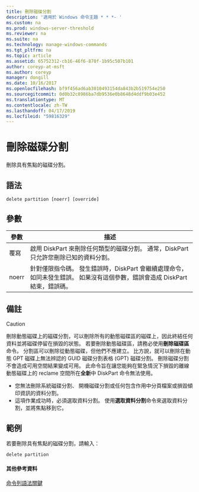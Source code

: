 ```yaml
---
title: 刪除磁碟分割
description: '適用於 Windows 命令主題 * * *- '
ms.custom: na
ms.prod: windows-server-threshold
ms.reviewer: na
ms.suite: na
ms.technology: manage-windows-commands
ms.tgt_pltfrm: na
ms.topic: article
ms.assetid: 65752312-cb16-46f6-870f-1b95c507b101
author: coreyp-at-msft
ms.author: coreyp
manager: dongill
ms.date: 10/16/2017
ms.openlocfilehash: bf9f456ad6ab3010493154da843b2b519754e250
ms.sourcegitcommit: 0d0b32c8986ba7db9536e0b8648d4ddf9b03e452
ms.translationtype: MT
ms.contentlocale: zh-TW
ms.lasthandoff: 04/17/2019
ms.locfileid: "59816329"
---
```

# <a name="delete-partition"></a>刪除磁碟分割



刪除具有焦點的磁碟分割。

## <a name="syntax"></a>語法

```
delete partition [noerr] [override]
```

## <a name="parameters"></a>參數

|參數|描述|
|---------|-----------|
|覆寫|啟用 DiskPart 來刪除任何類型的磁碟分割。 通常，DiskPart 只允許您刪除已知的資料分割。|
|noerr|針對僅限指令碼。 發生錯誤時，DiskPart 會繼續處理命令，如同未發生錯誤。 如果沒有這個參數，錯誤會造成 DiskPart 結束，錯誤碼。|

## <a name="remarks"></a>備註

> [!CAUTION]
> 刪除動態磁碟上的磁碟分割，可以刪除所有的動態磁碟區的磁碟上，因此終結任何資料並將磁碟停留在損毀的狀態。 若要刪除動態磁碟區，請務必使用**刪除磁碟區**命令。 分割區可以刪除從動態磁碟，但他們不應建立。 比方說，就可以刪除在動態 GPT 磁碟上無法辨認的 GUID 磁碟分割表格 (GPT) 磁碟分割。 刪除磁碟分割不會造成可用空間結果變成可用。 此命令旨在讓您能夠在緊急情況下損毀的離線動態磁碟上的 reclame 空間所在**全新**中 DiskPart 命令無法使用。
-   您無法刪除系統磁碟分割、 開機磁碟分割或任何包含作用中分頁檔案或損毀傾印資訊的資料分割。
-   這項作業成功時，必須選取資料分割。 使用**選取資料分割**命令來選取資料分割，並將焦點移到它。

## <a name="BKMK_examples"></a>範例

若要刪除具有焦點的磁碟分割，請輸入：
```
delete partition
```

#### <a name="additional-references"></a>其他參考資料

[命令列語法關鍵](command-line-syntax-key.md)

